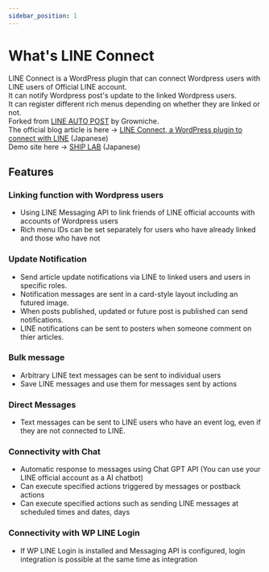 ```yaml
---
sidebar_position: 1
---
```


# What's LINE Connect

LINE Connect is a WordPress plugin that can connect Wordpress users with LINE users of Official LINE account.    
It can notify Wordpress post's update to the linked Wordpress users.  
It can register different rich menus depending on whether they are linked or not.    
Forked from [LINE AUTO POST](https://s-page.biz/line-auto-post/#home) by Growniche.  
The official blog article is here -> [LINE Connect, a WordPress plugin to connect with LINE](https://blog.shipweb.jp/lineconnect/) (Japanese)    
Demo site here -> [SHIP LAB](https://gpt.shipweb.jp/) (Japanese)  

## Features 
### Linking function with Wordpress users
* Using LINE Messaging API to link friends of LINE official accounts with accounts of Wordpress users
* Rich menu IDs can be set separately for users who have already linked and those who have not
### Update Notification
* Send article update notifications via LINE to linked users and users in specific roles.
* Notification messages are sent in a card-style layout including an futured image.
* When posts published, updated or future post is published can send notifications.
* LINE notifications can be sent to posters when someone comment on thier articles.
### Bulk message
* Arbitrary LINE text messages can be sent to individual users
* Save LINE messages and use them for messages sent by actions
### Direct Messages
* Text messages can be sent to LINE users who have an event log, even if they are not connected to LINE.
### Connectivity with Chat
* Automatic response to messages using Chat GPT API (You can use your LINE official account as a AI chatbot)
* Can execute specified actions triggered by messages or postback actions
* Can execute specified actions such as sending LINE messages at scheduled times and dates, days
### Connectivity with WP LINE Login
* If WP LINE Login is installed and Messaging API is configured, login integration is possible at the same time as integration

